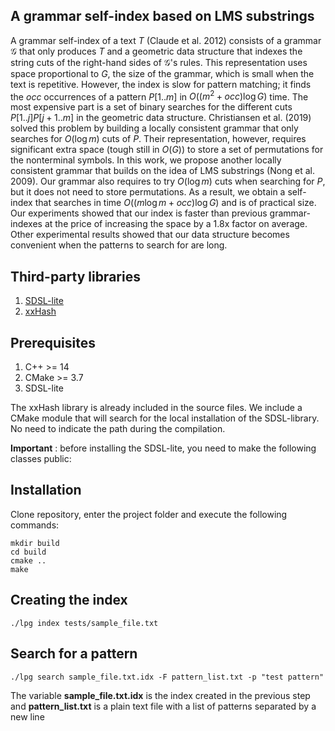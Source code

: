 
## A grammar self-index based on LMS substrings

A grammar self-index of a text $T$ (Claude et al. 2012) consists of a grammar $\mathcal{G}$ that only produces $T$ and a geometric data structure that indexes the string cuts of the right-hand sides of $\mathcal{G}$'s rules. This representation uses space proportional to $G$, the size of the grammar, which is small when the text is repetitive. However, the index is slow for pattern matching; it finds the $occ$ occurrences of a pattern $P[1..m]$ in $O((m^{2}+occ)\log G)$ time. The most expensive part is a set of binary searches for the different cuts $P[1..j]P[j+1..m]$ in the geometric data structure. Christiansen et al. (2019) solved this problem by building a locally consistent grammar that only searches for $O(\log m)$ cuts of $P$. Their representation, however, requires significant extra space (tough still in $O(G)$) to store a set of permutations for the nonterminal symbols. In this work, we propose another locally consistent grammar that builds on the idea of LMS substrings (Nong et al. 2009). Our grammar also requires to try $O(\log m)$ cuts when searching for $P$, but it does not need to store permutations. 
As a result, we obtain a self-index that searches in time $O((m\log m+occ) \log G)$ and is of practical size. Our experiments showed that our index is faster than previous grammar-indexes at the price of increasing the space by a 1.8x factor on average. Other experimental results showed that our data structure becomes convenient when the patterns to search for are long.

## Third-party libraries

1. [SDSL-lite](https://github.com/simongog/sdsl-lite)
2. [xxHash](https://github.com/Cyan4973/xxHash)

## Prerequisites

1. C++ >= 14
2. CMake >= 3.7
3. SDSL-lite

The xxHash library is already included in the source files. We include a CMake module that will search for
the local installation of the SDSL-library. No need to indicate the path during the compilation.

**Important** : before installing the SDSL-lite, you need to make the following classes public:


## Installation

Clone repository, enter the project folder and execute
the following commands:

```
mkdir build
cd build
cmake ..
make
```

## Creating the index
```
./lpg index tests/sample_file.txt
```

## Search for a pattern

```
./lpg search sample_file.txt.idx -F pattern_list.txt -p "test pattern"
```

The variable **sample_file.txt.idx** is the index created in the previous step and **pattern_list.txt** is a plain text file with a list of patterns separated by a new line

